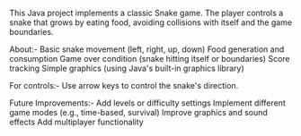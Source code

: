 This Java project implements a classic Snake game. The player controls a snake that grows by eating food, avoiding collisions with itself and the game boundaries.

About:-
    Basic snake movement (left, right, up, down)
    Food generation and consumption
    Game over condition (snake hitting itself or boundaries)
    Score tracking
    Simple graphics (using Java's built-in graphics library)
    
For controls:-
    Use arrow keys to control the snake's direction.

Future Improvements:-
    Add levels or difficulty settings
    Implement different game modes (e.g., time-based, survival)
    Improve graphics and sound effects
    Add multiplayer functionality
